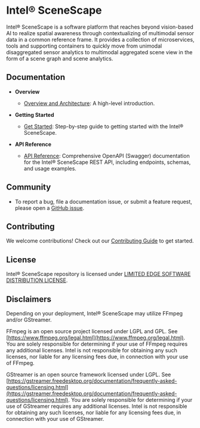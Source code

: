 # Intel® SceneScape
Intel® SceneScape is a software platform that reaches beyond vision-based AI to realize spatial awareness through contextualizing of multimodal sensor data in a common reference frame. It provides a collection of microservices, tools and supporting containers to quickly move from unimodal disaggregated sensor analytics to multimodal aggregated scene view in the form of a scene graph and scene analytics.

## Documentation

- **Overview**
  - [Overview and Architecture](docs/user-guide/Overview.md): A high-level introduction.

- **Getting Started**
  - [Get Started](docs/user-guide/Getting-Started-Guide.md): Step-by-step guide to getting started with the Intel® SceneScape.

- **API Reference**
  - [API Reference](docs/user-guide/api-reference.md): Comprehensive OpenAPI (Swagger) documentation for the Intel® SceneScape REST API, including endpoints, schemas, and usage examples.


## Community

- To report a bug, file a documentation issue, or submit a feature request, please open a [GitHub issue](https://github.com/open-edge-platform/scenescape/issues).

## Contributing

We welcome contributions! Check out our [Contributing Guide](./CONTRIBUTING.md) to get started.

## License

Intel® SceneScape repository is licensed under [LIMITED EDGE SOFTWARE DISTRIBUTION LICENSE](./LICENSE).

## Disclaimers

Depending on your deployment, Intel® SceneScape may utilize FFmpeg and/or GStreamer.

FFmpeg is an open source project licensed under LGPL and GPL. See [https://www.ffmpeg.org/legal.html](https://www.ffmpeg.org/legal.html). You are solely responsible for determining if your use of FFmpeg requires any additional licenses. Intel is not responsible for obtaining any such licenses, nor liable for any licensing fees due, in connection with your use of FFmpeg.

GStreamer is an open source framework licensed under LGPL. See [https://gstreamer.freedesktop.org/documentation/frequently-asked-questions/licensing.html](https://gstreamer.freedesktop.org/documentation/frequently-asked-questions/licensing.html). You are solely responsible for determining if your use of GStreamer requires any additional licenses. Intel is not responsible for obtaining any such licenses, nor liable for any licensing fees due, in connection with your use of GStreamer.
